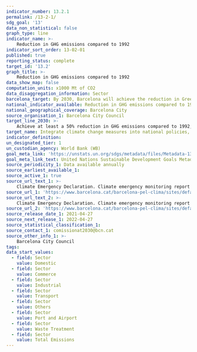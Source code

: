 ```yaml
---
indicator_number: 13.2.1
permalink: /13-2-1/
sdg_goal: '13'
data_non_statistical: false
graph_type: line
indicator_name: >-
    Reduction in GHG emissions compared to 1992
indicator_sort_order: 13-02-01
published: true
reporting_status: complete
target_id: '13.2'
graph_title: >-
    Reduction in GHG emissions compared to 1992
data_show_map: false
computation_units: x1000 Mt of CO2
data_disaggregation_information: Sector
barcelona_target: By 2030, Barcelona will achieve the reduction in Greenhouse Gas (GHG) emissions established in the most ambitious international agreements
national_indicator_available: Reduction in GHG emissions compared to 1992
national_geographical_coverage: Barcelona City
source_organisation_1: Barcelona City Council
target_line_2030: >-
    Achieve at least a 50% reduction in GHG emissions compared to 1992, and go further if the European Commission so determines: 2,367.2 in 2030
target_name: Integrate climate change measures into national policies, strategies and planning
indicator_definition:
un_designated_tier: 1
un_custodian_agency: World Bank (WB)
goal_meta_link: 'https://unstats.un.org/sdgs/metadata/files/Metadata-13-02-01.pdf'
goal_meta_link_text: United Nations Sustainable Development Goals Metadata (pdf 894kB)
source_periodicity_1: Data available annually
source_earliest_available_1: 
source_active_1: true
source_url_text_1: >-
    Climate Emergency Declaration. Climate emergency monitoring report 
source_url_1: 'https://www.barcelona.cat/barcelona-pel-clima/sites/default/files/documents/emerg_clim_informe_juliol_30_07_20.pdf'
source_url_text_2: >-
    Climate Emergency Declaration. Climate emergency monitoring report 
source_url_2: 'https://www.barcelona.cat/barcelona-pel-clima/sites/default/files/documents/pla_pel_clima_-_informe_anual201841219.pdf'
source_release_date_1: 2021-04-27
source_next_release_1: 2022-04-27
source_statistical_classification_1: 
source_contact_1: comissionat2030@bcn.cat
source_other_info_1: >-
    Barcelona City Council
tags:
data_start_values:
  - field: Sector
    value: Domestic
  - field: Sector  
    value: Commerce
  - field: Sector
    value: Industrial
  - field: Sector
    value: Transport
  - field: Sector
    value: Others
  - field: Sector
    value: Port and Airport
  - field: Sector
    value: Waste Treatment
  - field: Sector
    value: Total Emissions
---
```

